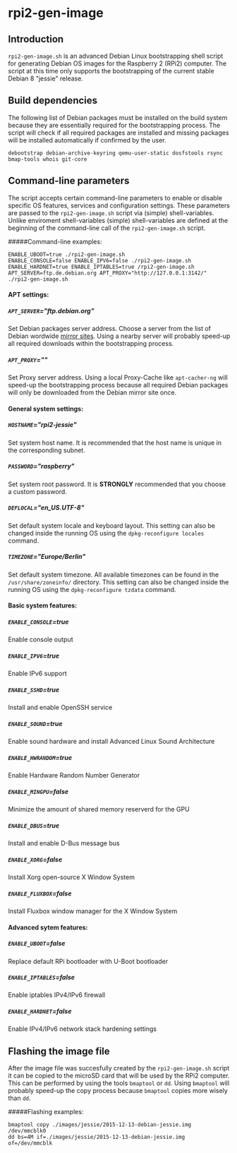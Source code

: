 # rpi2-gen-image
## Introduction
`rpi2-gen-image.sh` is an advanced Debian Linux bootstrapping shell script for generating Debian OS images for the Raspberry 2 (RPi2) computer. The script at this time only supports the bootstrapping of the current stable Debian 8 "jessie" release.

## Build dependencies
The following list of Debian packages must be installed on the build system because they are essentially required for the bootstrapping process. The script will check if all required packages are installed and missing packages will be installed automatically if confirmed by the user.

  ```debootstrap debian-archive-keyring qemu-user-static dosfstools rsync bmap-tools whois git-core```

## Command-line parameters
The script accepts certain command-line parameters to enable or disable specific OS features, services and configuration settings. These parameters are passed to the `rpi2-gen-image.sh` script via (simple) shell-variables. Unlike enviroment shell-variables (simple) shell-variables are defined at the beginning of the command-line call of the `rpi2-gen-image.sh` script.

#####Command-line examples:
```shell
ENABLE_UBOOT=true ./rpi2-gen-image.sh
ENABLE_CONSOLE=false ENABLE_IPV6=false ./rpi2-gen-image.sh
ENABLE_HARDNET=true ENABLE_IPTABLES=true /rpi2-gen-image.sh
APT_SERVER=ftp.de.debian.org APT_PROXY="http://127.0.0.1:3142/" ./rpi2-gen-image.sh
 ```

#### APT settings:
##### `APT_SERVER`="ftp.debian.org"
Set Debian packages server address. Choose a server from the list of Debian wordwide [mirror sites](https://www.debian.org/mirror/list). Using a nearby server will probably speed-up all required downloads within the bootstrapping process.

##### `APT_PROXY`=""
Set Proxy server address. Using a local Proxy-Cache like `apt-cacher-ng` will speed-up the bootstrapping process because all required Debian packages will only be downloaded from the Debian mirror site once.

#### General system settings:
##### `HOSTNAME`="rpi2-jessie"
Set system host name. It is recommended that the host name is unique in the corresponding subnet.  

##### `PASSWORD`="raspberry"
Set system root password. It is **STRONGLY** recommended that you choose a custom password. 

##### `DEFLOCAL`="en_US.UTF-8"
Set default system locale and keyboard layout. This setting can also be changed inside the running OS using the `dpkg-reconfigure locales` command.  

##### `TIMEZONE`="Europe/Berlin"
Set default system timezone. All available timezones can be found in the `/usr/share/zoneinfo/` directory. This setting can also be changed inside the running OS using the `dpkg-reconfigure tzdata` command.

#### Basic system features:
##### `ENABLE_CONSOLE`=true
Enable console output

##### `ENABLE_IPV6`=true
Enable IPv6 support

##### `ENABLE_SSHD`=true
Install and enable OpenSSH service

##### `ENABLE_SOUND`=true
Enable sound hardware and install Advanced Linux Sound Architecture

##### `ENABLE_HWRANDOM`=true
Enable Hardware Random Number Generator

##### `ENABLE_MINGPU`=false
Minimize the amount of shared memory reserverd for the GPU

##### `ENABLE_DBUS`=true
Install and enable D-Bus message bus

##### `ENABLE_XORG`=false
Install Xorg open-source X Window System

##### `ENABLE_FLUXBOX`=false
Install Fluxbox window manager for the X Window System

#### Advanced sytem features:
##### `ENABLE_UBOOT`=false
Replace default RPi bootloader with U-Boot bootloader

##### `ENABLE_IPTABLES`=false
Enable iptables IPv4/IPv6 firewall

##### `ENABLE_HARDNET`=false
Enable IPv4/IPv6 network stack hardening settings

## Flashing the image file
After the image file was succesfully created by the `rpi2-gen-image.sh` script it can be copied to the microSD card that will be used by the RPi2 computer. This can be performed by using the tools `bmaptool` or `dd`. Using `bmaptool` will probably speed-up the copy process because `bmaptool` copies more wisely than `dd`.

#####Flashing examples:
```shell
bmaptool copy ./images/jessie/2015-12-13-debian-jessie.img /dev/mmcblk0
dd bs=4M if=./images/jessie/2015-12-13-debian-jessie.img of=/dev/mmcblk
```
